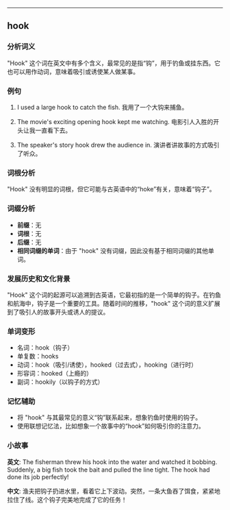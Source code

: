 
---------------
## hook
### 分析词义
"Hook" 这个词在英文中有多个含义，最常见的是指“钩”，用于钓鱼或挂东西。它也可以用作动词，意味着吸引或诱使某人做某事。

### 例句
1. I used a large hook to catch the fish.
   我用了一个大钩来捕鱼。

2. The movie's exciting opening hook kept me watching.
   电影引人入胜的开头让我一直看下去。

3. The speaker's story hook drew the audience in.
   演讲者讲故事的方式吸引了听众。

### 词根分析
"Hook" 没有明显的词根，但它可能与古英语中的“hoke”有关，意味着“钩子”。

### 词缀分析
- **前缀**：无
- **词根**：无
- **后缀**：无
- **相同词缀的单词**：由于 "hook" 没有词缀，因此没有基于相同词缀的其他单词。

### 发展历史和文化背景
"Hook" 这个词的起源可以追溯到古英语，它最初指的是一个简单的钩子。在钓鱼和航海中，钩子是一个重要的工具。随着时间的推移，"hook" 这个词的意义扩展到了吸引人的故事开头或诱人的提议。

### 单词变形
- 名词：hook（钩子）
- 单复数：hooks
- 动词：hook（吸引/诱使），hooked（过去式），hooking（进行时）
- 形容词：hooked（上瘾的）
- 副词：hookily（以钩子的方式）

### 记忆辅助
- 将 "hook" 与其最常见的意义“钩”联系起来，想象钓鱼时使用的钩子。
- 使用联想记忆法，比如想象一个故事中的“hook”如何吸引你的注意力。

### 小故事
**英文**:
The fisherman threw his hook into the water and watched it bobbing. Suddenly, a big fish took the bait and pulled the line tight. The hook had done its job perfectly!

**中文**:
渔夫把钩子扔进水里，看着它上下波动。突然，一条大鱼吞了饵食，紧紧地拉住了线。这个钩子完美地完成了它的任务！

